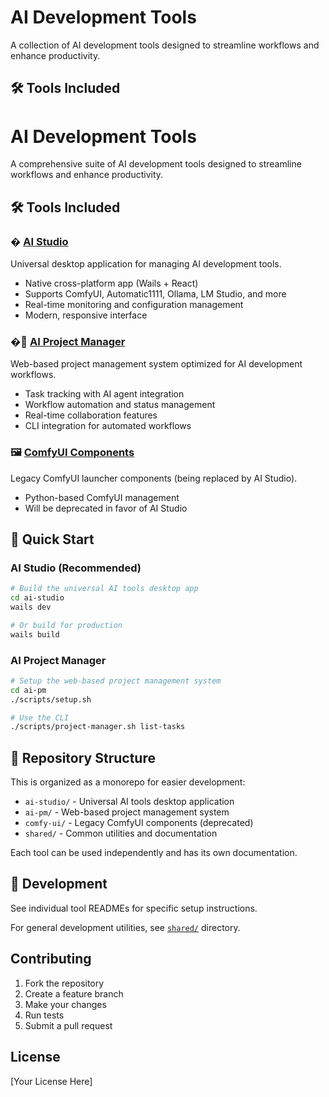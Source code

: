 # AI Development Tools

A collection of AI development tools designed to streamline workflows and enhance productivity.

## 🛠️ Tools Included

# AI Development Tools

A comprehensive suite of AI development tools designed to streamline workflows and enhance productivity.

## 🛠️ Tools Included

### � [AI Studio](ai-studio/)
Universal desktop application for managing AI development tools.
- Native cross-platform app (Wails + React)
- Supports ComfyUI, Automatic1111, Ollama, LM Studio, and more
- Real-time monitoring and configuration management
- Modern, responsive interface

### �🎯 [AI Project Manager](ai-pm/)
Web-based project management system optimized for AI development workflows.
- Task tracking with AI agent integration
- Workflow automation and status management  
- Real-time collaboration features
- CLI integration for automated workflows

### 🖼️ [ComfyUI Components](comfy-ui/)
Legacy ComfyUI launcher components (being replaced by AI Studio).
- Python-based ComfyUI management
- Will be deprecated in favor of AI Studio

## 🚀 Quick Start

### AI Studio (Recommended)
```bash
# Build the universal AI tools desktop app
cd ai-studio
wails dev

# Or build for production
wails build
```

### AI Project Manager
```bash
# Setup the web-based project management system
cd ai-pm
./scripts/setup.sh

# Use the CLI
./scripts/project-manager.sh list-tasks
```

## 📁 Repository Structure

This is organized as a monorepo for easier development:
- `ai-studio/` - Universal AI tools desktop application
- `ai-pm/` - Web-based project management system 
- `comfy-ui/` - Legacy ComfyUI components (deprecated)
- `shared/` - Common utilities and documentation

Each tool can be used independently and has its own documentation.

## 🔧 Development

See individual tool READMEs for specific setup instructions.

For general development utilities, see [`shared/`](shared/) directory.

## Contributing

1. Fork the repository
2. Create a feature branch
3. Make your changes
4. Run tests
5. Submit a pull request

## License

[Your License Here]
